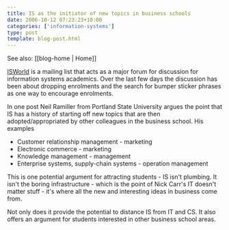 ```yaml
---
title: IS as the initiator of new topics in business schools
date: 2006-10-12 07:23:23+10:00
categories: ['information-systems']
type: post
template: blog-post.html
---
```


See also: [[blog-home | Home]]

[ISWorld](http://lyris.isworld.org/isworldlist.htm) is a mailing list that acts as a major forum for discussion for information systems academics. Over the last few days the discussion has been about dropping enrolments and the search for bumper sticker phrases as one way to encourage enrolments.

In one post Neil Ramiller from Portland State University argues the point that IS has a history of starting off new topics that are then adopted/appropriated by other colleagues in the business school. His examples

- Customer relationship management - marketing
- Electronic commerce - marketing
- Knowledge management - management
- Enterprise systems, supply-chain systems - operation management

This is one potential argument for attracting students - IS isn't plumbing. It isn't the boring infrastructure - which is the point of Nick Carr's IT doesn't matter stuff - it's where all the new and interesting ideas in business come from.

Not only does it provide the potential to distance IS from IT and CS. It also offers an argument for students interested in other business school areas.